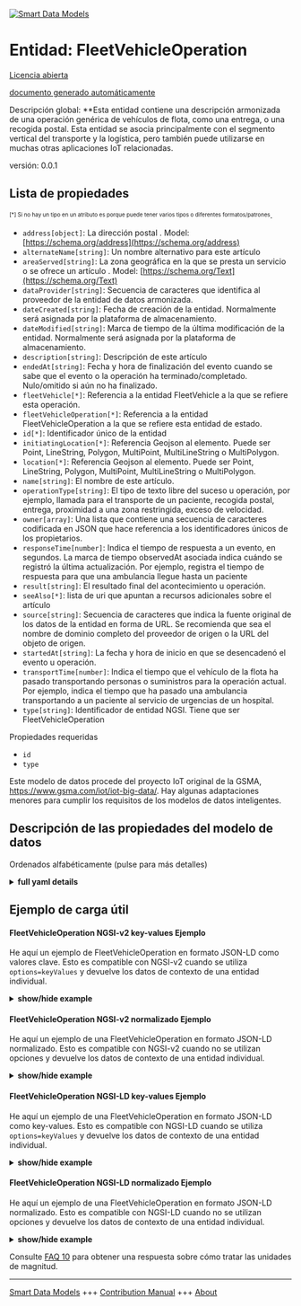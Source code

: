<!-- 10-Header -->  
[![Smart Data Models](https://smartdatamodels.org/wp-content/uploads/2022/01/SmartDataModels_logo.png "Logo")](https://smartdatamodels.org)  
Entidad: FleetVehicleOperation  
==============================<!-- /10-Header -->  
<!-- 15-License -->  
[Licencia abierta](https://github.com/smart-data-models//dataModel.Transportation/blob/master/FleetVehicleOperation/LICENSE.md)  
[documento generado automáticamente](https://docs.google.com/presentation/d/e/2PACX-1vTs-Ng5dIAwkg91oTTUdt8ua7woBXhPnwavZ0FxgR8BsAI_Ek3C5q97Nd94HS8KhP-r_quD4H0fgyt3/pub?start=false&loop=false&delayms=3000#slide=id.gb715ace035_0_60)  
<!-- /15-License -->  
<!-- 20-Description -->  
Descripción global: **Esta entidad contiene una descripción armonizada de una operación genérica de vehículos de flota, como una entrega, o una recogida postal. Esta entidad se asocia principalmente con el segmento vertical del transporte y la logística, pero también puede utilizarse en muchas otras aplicaciones IoT relacionadas.  
versión: 0.0.1  
<!-- /20-Description -->  
<!-- 30-PropertiesList -->  

## Lista de propiedades  

<sup><sub>[*] Si no hay un tipo en un atributo es porque puede tener varios tipos o diferentes formatos/patrones</sub></sup>.  
- `address[object]`: La dirección postal  . Model: [https://schema.org/address](https://schema.org/address)- `alternateName[string]`: Un nombre alternativo para este artículo  - `areaServed[string]`: La zona geográfica en la que se presta un servicio o se ofrece un artículo  . Model: [https://schema.org/Text](https://schema.org/Text)- `dataProvider[string]`: Secuencia de caracteres que identifica al proveedor de la entidad de datos armonizada.  - `dateCreated[string]`: Fecha de creación de la entidad. Normalmente será asignada por la plataforma de almacenamiento.  - `dateModified[string]`: Marca de tiempo de la última modificación de la entidad. Normalmente será asignada por la plataforma de almacenamiento.  - `description[string]`: Descripción de este artículo  - `endedAt[string]`: Fecha y hora de finalización del evento cuando se sabe que el evento o la operación ha terminado/completado. Nulo/omitido si aún no ha finalizado.  - `fleetVehicle[*]`: Referencia a la entidad FleetVehicle a la que se refiere esta operación.  - `fleetVehicleOperation[*]`: Referencia a la entidad FleetVehicleOperation a la que se refiere esta entidad de estado.  - `id[*]`: Identificador único de la entidad  - `initiatingLocation[*]`: Referencia Geojson al elemento. Puede ser Point, LineString, Polygon, MultiPoint, MultiLineString o MultiPolygon.  - `location[*]`: Referencia Geojson al elemento. Puede ser Point, LineString, Polygon, MultiPoint, MultiLineString o MultiPolygon.  - `name[string]`: El nombre de este artículo.  - `operationType[string]`: El tipo de texto libre del suceso u operación, por ejemplo, llamada para el transporte de un paciente, recogida postal, entrega, proximidad a una zona restringida, exceso de velocidad.  - `owner[array]`: Una lista que contiene una secuencia de caracteres codificada en JSON que hace referencia a los identificadores únicos de los propietarios.  - `responseTime[number]`: Indica el tiempo de respuesta a un evento, en segundos. La marca de tiempo observedAt asociada indica cuándo se registró la última actualización. Por ejemplo, registra el tiempo de respuesta para que una ambulancia llegue hasta un paciente  - `result[string]`: El resultado final del acontecimiento u operación.  - `seeAlso[*]`: lista de uri que apuntan a recursos adicionales sobre el artículo  - `source[string]`: Secuencia de caracteres que indica la fuente original de los datos de la entidad en forma de URL. Se recomienda que sea el nombre de dominio completo del proveedor de origen o la URL del objeto de origen.  - `startedAt[string]`: La fecha y hora de inicio en que se desencadenó el evento u operación.  - `transportTime[number]`: Indica el tiempo que el vehículo de la flota ha pasado transportando personas o suministros para la operación actual. Por ejemplo, indica el tiempo que ha pasado una ambulancia transportando a un paciente al servicio de urgencias de un hospital.  - `type[string]`: Identificador de entidad NGSI. Tiene que ser FleetVehicleOperation  <!-- /30-PropertiesList -->  
<!-- 35-RequiredProperties -->  
Propiedades requeridas  
- `id`  - `type`  <!-- /35-RequiredProperties -->  
<!-- 40-RequiredProperties -->  
Este modelo de datos procede del proyecto IoT original de la GSMA, https://www.gsma.com/iot/iot-big-data/. Hay algunas adaptaciones menores para cumplir los requisitos de los modelos de datos inteligentes.  
<!-- /40-RequiredProperties -->  
<!-- 50-DataModelHeader -->  
## Descripción de las propiedades del modelo de datos  
Ordenados alfabéticamente (pulse para más detalles)  
<!-- /50-DataModelHeader -->  
<!-- 60-ModelYaml -->  
<details><summary><strong>full yaml details</strong></summary>    
```yaml  
FleetVehicleOperation:    
  description: 'This entity contains a harmonised description of a generic fleet vehicle operation such as a delivery, or a postal collection. This entity is primarily associated with the vertical segment of the transport and logistics but may also be used many other related IoT applications.'    
  properties:    
    address:    
      description: The mailing address    
      properties:    
        addressCountry:    
          description: 'Property. The country. For example, Spain. Model:''https://schema.org/addressCountry'''    
          type: string    
        addressLocality:    
          description: 'Property. The locality in which the street address is, and which is in the region. Model:''https://schema.org/addressLocality'''    
          type: string    
        addressRegion:    
          description: 'Property. The region in which the locality is, and which is in the country. Model:''https://schema.org/addressRegion'''    
          type: string    
        district:    
          description: 'A district is a type of administrative division that, in some countries, is managed by the local government.'    
          type: string    
        postOfficeBoxNumber:    
          description: 'Property. The post office box number for PO box addresses. For example, 03578. Model:''https://schema.org/postOfficeBoxNumber'''    
          type: string    
        postalCode:    
          description: 'Property. The postal code. For example, 24004. Model:''https://schema.org/https://schema.org/postalCode'''    
          type: string    
        streetAddress:    
          description: 'Property. The street address. Model:''https://schema.org/streetAddress'''    
          type: string    
        streetNr:    
          description: Number identifying a specific property on a public street.    
          type: string    
      type: object    
      x-ngsi:    
        model: https://schema.org/address    
        type: Property    
    alternateName:    
      description: An alternative name for this item    
      type: string    
      x-ngsi:    
        type: Property    
    areaServed:    
      description: The geographic area where a service or offered item is provided    
      type: string    
      x-ngsi:    
        model: https://schema.org/Text    
        type: Property    
    dataProvider:    
      description: A sequence of characters identifying the provider of the harmonised data entity.    
      type: string    
      x-ngsi:    
        type: Property    
    dateCreated:    
      description: Entity creation timestamp. This will usually be allocated by the storage platform.    
      format: date-time    
      type: string    
      x-ngsi:    
        type: Property    
    dateModified:    
      description: Timestamp of the last modification of the entity. This will usually be allocated by the storage platform.    
      format: date-time    
      type: string    
      x-ngsi:    
        type: Property    
    description:    
      description: A description of this item    
      type: string    
      x-ngsi:    
        type: Property    
    endedAt:    
      description: The end date and time of the event when the event or operation is known to be over/complete. Null/omitted if not yet ended.    
      format: date-time    
      type: string    
      x-ngsi:    
        type: Property    
    fleetVehicle:    
      anyOf:    
        - description: Property. Identifier format of any NGSI entity    
          maxLength: 256    
          minLength: 1    
          pattern: ^[\w\-\.\{\}\$\+\*\[\]`|~^@!,:\\]+$    
          type: string    
        - description: Property. Identifier format of any NGSI entity    
          format: uri    
          type: string    
      description: Reference to the FleetVehicle entity to which this operation relates.    
      x-ngsi:    
        type: Relationship    
    fleetVehicleOperation:    
      anyOf:    
        - description: Property. Identifier format of any NGSI entity    
          maxLength: 256    
          minLength: 1    
          pattern: ^[\w\-\.\{\}\$\+\*\[\]`|~^@!,:\\]+$    
          type: string    
        - description: Property. Identifier format of any NGSI entity    
          format: uri    
          type: string    
      description: Reference to the FleetVehicleOperation entity to which this status entity relates.    
      x-ngsi:    
        type: Relationship    
    id:    
      anyOf: &fleetvehicleoperation_-_properties_-_owner_-_items_-_anyof    
        - description: Property. Identifier format of any NGSI entity    
          maxLength: 256    
          minLength: 1    
          pattern: ^[\w\-\.\{\}\$\+\*\[\]`|~^@!,:\\]+$    
          type: string    
        - description: Property. Identifier format of any NGSI entity    
          format: uri    
          type: string    
      description: Unique identifier of the entity    
      x-ngsi:    
        type: Property    
    initiatingLocation:    
      description: 'Geojson reference to the item. It can be Point, LineString, Polygon, MultiPoint, MultiLineString or MultiPolygon'    
      oneOf: &fleetvehicleoperation_-_properties_-_location_-_oneof    
        - description: GeoProperty. Geojson reference to the item. Point    
          properties:    
            bbox:    
              items:    
                type: number    
              minItems: 4    
              type: array    
            coordinates:    
              items:    
                type: number    
              minItems: 2    
              type: array    
            type:    
              enum:    
                - Point    
              type: string    
          required:    
            - type    
            - coordinates    
          title: GeoJSON Point    
          type: object    
        - description: GeoProperty. Geojson reference to the item. LineString    
          properties:    
            bbox:    
              items:    
                type: number    
              minItems: 4    
              type: array    
            coordinates:    
              items:    
                items:    
                  type: number    
                minItems: 2    
                type: array    
              minItems: 2    
              type: array    
            type:    
              enum:    
                - LineString    
              type: string    
          required:    
            - type    
            - coordinates    
          title: GeoJSON LineString    
          type: object    
        - description: GeoProperty. Geojson reference to the item. Polygon    
          properties:    
            bbox:    
              items:    
                type: number    
              minItems: 4    
              type: array    
            coordinates:    
              items:    
                items:    
                  items:    
                    type: number    
                  minItems: 2    
                  type: array    
                minItems: 4    
                type: array    
              type: array    
            type:    
              enum:    
                - Polygon    
              type: string    
          required:    
            - type    
            - coordinates    
          title: GeoJSON Polygon    
          type: object    
        - description: GeoProperty. Geojson reference to the item. MultiPoint    
          properties:    
            bbox:    
              items:    
                type: number    
              minItems: 4    
              type: array    
            coordinates:    
              items:    
                items:    
                  type: number    
                minItems: 2    
                type: array    
              type: array    
            type:    
              enum:    
                - MultiPoint    
              type: string    
          required:    
            - type    
            - coordinates    
          title: GeoJSON MultiPoint    
          type: object    
        - description: GeoProperty. Geojson reference to the item. MultiLineString    
          properties:    
            bbox:    
              items:    
                type: number    
              minItems: 4    
              type: array    
            coordinates:    
              items:    
                items:    
                  items:    
                    type: number    
                  minItems: 2    
                  type: array    
                minItems: 2    
                type: array    
              type: array    
            type:    
              enum:    
                - MultiLineString    
              type: string    
          required:    
            - type    
            - coordinates    
          title: GeoJSON MultiLineString    
          type: object    
        - description: GeoProperty. Geojson reference to the item. MultiLineString    
          properties:    
            bbox:    
              items:    
                type: number    
              minItems: 4    
              type: array    
            coordinates:    
              items:    
                items:    
                  items:    
                    items:    
                      type: number    
                    minItems: 2    
                    type: array    
                  minItems: 4    
                  type: array    
                type: array    
              type: array    
            type:    
              enum:    
                - MultiPolygon    
              type: string    
          required:    
            - type    
            - coordinates    
          title: GeoJSON MultiPolygon    
          type: object    
      x-ngsi:    
        type: GeoProperty    
    location:    
      description: 'Geojson reference to the item. It can be Point, LineString, Polygon, MultiPoint, MultiLineString or MultiPolygon'    
      oneOf: *fleetvehicleoperation_-_properties_-_location_-_oneof    
      x-ngsi:    
        type: GeoProperty    
    name:    
      description: The name of this item.    
      type: string    
      x-ngsi:    
        type: Property    
    operationType:    
      description: 'The free text type of the event or operation e.g. e.g. Call for a patient transportation, postal collection, delivery, close to a restricted area, overspeed.'    
      type: string    
      x-ngsi:    
        type: Property    
    owner:    
      description: A List containing a JSON encoded sequence of characters referencing the unique Ids of the owner(s)    
      items:    
        anyOf: *fleetvehicleoperation_-_properties_-_owner_-_items_-_anyof    
        description: Property. Unique identifier of the entity    
      type: array    
      x-ngsi:    
        type: Property    
    responseTime:    
      description: 'Indicates the time to respond to an event, in seconds. The associated observedAt timestamp indicates when the last update was recorded. E.g. records the response time for an ambulance to reach to a patient'    
      type: number    
      x-ngsi:    
        type: Property    
        units: seconds    
    result:    
      description: The final result of the event or operation.    
      type: string    
      x-ngsi:    
        type: Property    
    seeAlso:    
      description: list of uri pointing to additional resources about the item    
      oneOf:    
        - items:    
            format: uri    
            type: string    
          minItems: 1    
          type: array    
        - format: uri    
          type: string    
      x-ngsi:    
        type: Property    
    source:    
      description: 'A sequence of characters giving the original source of the entity data as a URL. Recommended to be the fully qualified domain name of the source provider, or the URL to the source object.'    
      type: string    
      x-ngsi:    
        type: Property    
    startedAt:    
      description: The start date and time when the event or operation was triggered.    
      format: date-time    
      type: string    
      x-ngsi:    
        type: Property    
    transportTime:    
      description: Indicates the time that the fleet vehicle has spent transporting people or supplies for the current operation. E.g. indicates the time an ambulance spent transporting a patient to a hospital emergency department.    
      type: number    
      x-ngsi:    
        type: Property    
    type:    
      description: NGSI Entity identifier. It has to be FleetVehicleOperation    
      enum:    
        - FleetVehicleOperation    
      type: string    
      x-ngsi:    
        type: Property    
  required:    
    - id    
    - type    
  type: object    
  x-derived-from: ""    
  x-disclaimer: 'Redistribution and use in source and binary forms, with or without modification, are permitted  provided that the license conditions are met. Copyleft (c) 2022 Contributors to Smart Data Models Program'    
  x-license-url: https://github.com/smart-data-models/dataModel.Transportation/blob/master/FleetVehicleOperation/LICENSE.md    
  x-model-schema: https://smart-data-models.github.io/dataModel.Transportation/FleetVehicleOperation/schema.json    
  x-model-tags: GSMA    
  x-version: 0.0.1    
```  
</details>    
<!-- /60-ModelYaml -->  
<!-- 70-MiddleNotes -->  
<!-- /70-MiddleNotes -->  
<!-- 80-Examples -->  
## Ejemplo de carga útil  
#### FleetVehicleOperation NGSI-v2 key-values Ejemplo  
He aquí un ejemplo de FleetVehicleOperation en formato JSON-LD como valores clave. Esto es compatible con NGSI-v2 cuando se utiliza `options=keyValues` y devuelve los datos de contexto de una entidad individual.  
<details><summary><strong>show/hide example</strong></summary>    
```json  
{  
  "id": "urn:ngsi-ld:FleetVehicleOperation:8e876a60-5aa3-11e8-b350-d7b51a09fb6c",  
  "type": "FleetVehicleOperation",  
  "source": "https://source.example.com",  
  "dataProvider": "https://provider.example.com",  
  "fleetVehicle": "urn:ngsi-ld:FleetVehicle:84c6a3a8-5aa6-11e8-bedc-27e105edd16f",  
  "fleetVehicleStatus": "urn:ngsi-ld:FleetVehicleStatus:0284e0dc-5aa4-11e8-97e6-2351fc70c286",  
  "initiatingLocation": {  
    "type": "Point",  
    "coordinates": [  
      -104.99404,  
      39.75621  
    ]  
  },  
  "startedAt": "2016-08-22T10:18:16Z",  
  "endedAt": "2016-08-28T10:18:16Z",  
  "operationType": "Patient transportation",  
  "description": "An emergency transportation of a 3 year old boy",  
  "result": "Completed",  
  "responseTime": 2500,  
  "transportTime": 1220  
}  
```  
</details>  
#### FleetVehicleOperation NGSI-v2 normalizado Ejemplo  
He aquí un ejemplo de una FleetVehicleOperation en formato JSON-LD normalizado. Esto es compatible con NGSI-v2 cuando no se utilizan opciones y devuelve los datos de contexto de una entidad individual.  
<details><summary><strong>show/hide example</strong></summary>    
```json  
{  
  "id": "urn:ngsi-ld:FleetVehicleOperation:8e876a60-5aa3-11e8-b350-d7b51a09fb6c",  
  "type": "FleetVehicleOperation",  
  "source": {  
    "type": "URL",  
    "value": "https://source.example.com"  
  },  
  "dataProvider": {  
    "type": "URL",  
    "value": "https://provider.example.com"  
  },  
  "fleetVehicle": {  
    "type": "Relationship",  
    "object": "urn:ngsi-ld:FleetVehicle:84c6a3a8-5aa6-11e8-bedc-27e105edd16f"  
  },  
  "fleetVehicleStatus": {  
    "type": "Relationship",  
    "object": "urn:ngsi-ld:FleetVehicleStatus:0284e0dc-5aa4-11e8-97e6-2351fc70c286"  
  },  
  "initiatingLocation": {  
    "type": "geo:json",  
    "value": {  
      "type": "Point",  
      "coordinates": [  
        -104.99404,  
        39.75621  
      ]  
    }  
  },  
  "startedAt": {  
    "type": "DateTime",  
    "value": "2016-08-22T10:18:16Z"  
  },  
  "endedAt": {  
    "type": "DateTime",  
    "@value": "2016-08-28T10:18:16Z"  
  },  
  "operationType": {  
    "type": "Text",  
    "value": "Patient transportation"  
  },  
  "description": {  
    "type": "Text",  
    "value": "An emergency transportation of a 3 year old boy"  
  },  
  "result": {  
    "type": "Property",  
    "value": "Completed"  
  },  
  "responseTime": {  
    "type": "Number",  
    "value": 2500  
  },  
  "transportTime": {  
    "type": "Number",  
    "value": 1220  
  }  
}  
```  
</details>  
#### FleetVehicleOperation NGSI-LD key-values Ejemplo  
He aquí un ejemplo de una FleetVehicleOperation en formato JSON-LD como key-values. Esto es compatible con NGSI-LD cuando se utiliza `options=keyValues` y devuelve los datos de contexto de una entidad individual.  
<details><summary><strong>show/hide example</strong></summary>    
```json  
{  
    "id": "urn:ngsi-ld:FleetVehicleOperation:8e876a60-5aa3-11e8-b350-d7b51a09fb6c",  
    "type": "FleetVehicleOperation",  
    "dataProvider": "https://provider.example.com",  
    "description": "An emergency transportation of a 3 year old boy",  
    "endedAt": "2016-08-28T10:18:16Z",  
    "fleetVehicle": "urn:ngsi-ld:FleetVehicle:84c6a3a8-5aa6-11e8-bedc-27e105edd16f",  
    "fleetVehicleStatus": "urn:ngsi-ld:FleetVehicleStatus:0284e0dc-5aa4-11e8-97e6-2351fc70c286",  
    "initiatingLocation": {  
        "type": "Point",  
        "coordinates": [  
            -104.99404,  
            39.75621  
        ]  
    },  
    "operationType": "Patient transportation",  
    "responseTime": 2500,  
    "result": "Completed",  
    "source": "https://source.example.com",  
    "startedAt": "2016-08-22T10:18:16Z",  
    "transportTime": 1220,  
    "@context": [  
        "https://raw.githubusercontent.com/smart-data-models/dataModel.Transportation/master/context.jsonld"  
    ]  
}  
```  
</details>  
#### FleetVehicleOperation NGSI-LD normalizado Ejemplo  
He aquí un ejemplo de una FleetVehicleOperation en formato JSON-LD normalizado. Esto es compatible con NGSI-LD cuando no se utilizan opciones y devuelve los datos de contexto de una entidad individual.  
<details><summary><strong>show/hide example</strong></summary>    
```json  
{  
    "id": "urn:ngsi-ld:FleetVehicleOperation:8e876a60-5aa3-11e8-b350-d7b51a09fb6c",  
    "type": "FleetVehicleOperation",  
    "dataProvider": {  
        "type": "Property",  
        "value": "https://provider.example.com"  
    },  
    "description": {  
        "type": "Property",  
        "value": "An emergency transportation of a 3 year old boy"  
    },  
    "endedAt": {  
        "type": "Property",  
        "value": {  
            "@type": "DateTime",  
            "@value": "2016-08-28T10:18:16Z"  
        }  
    },  
    "fleetVehicle": {  
        "type": "Relationship",  
        "object": "urn:ngsi-ld:FleetVehicle:84c6a3a8-5aa6-11e8-bedc-27e105edd16f"  
    },  
    "fleetVehicleStatus": {  
        "type": "Relationship",  
        "object": "urn:ngsi-ld:FleetVehicleStatus:0284e0dc-5aa4-11e8-97e6-2351fc70c286"  
    },  
    "initiatingLocation": {  
        "type": "GeoProperty",  
        "value": {  
            "type": "Point",  
            "coordinates": [  
                -104.99404,  
                39.75621  
            ]  
        }  
    },  
    "operationType": {  
        "type": "Property",  
        "value": "Patient transportation"  
    },  
    "responseTime": {  
        "type": "Property",  
        "value": 2500,  
        "unitCode": "SEC",  
        "observedAt": "2016-08-28T10:18:16Z"  
    },  
    "result": {  
        "type": "Property",  
        "value": "Completed"  
    },  
    "source": {  
        "type": "Property",  
        "value": "https://source.example.com"  
    },  
    "startedAt": {  
        "type": "Property",  
        "value": {  
            "@type": "DateTime",  
            "@value": "2016-08-22T10:18:16Z"  
        }  
    },  
    "transportTime": {  
        "type": "Property",  
        "value": 1220,  
        "unitCode": "SEC",  
        "observedAt": "2016-08-28T10:18:16Z"  
    },  
    "@context": [  
        "https://smart-data-models.github.io/dataModel.Transportation/FleetVehicleOperation/context.jsonld",  
        "https://raw.githubusercontent.com/smart-data-models/dataModel.Transportation/master/context.jsonld"  
    ]  
}  
```  
</details><!-- /80-Examples -->  
<!-- 90-FooterNotes -->  
<!-- /90-FooterNotes -->  
<!-- 95-Units -->  
Consulte [FAQ 10](https://smartdatamodels.org/index.php/faqs/) para obtener una respuesta sobre cómo tratar las unidades de magnitud.  
<!-- /95-Units -->  
<!-- 97-LastFooter -->  
---  
[Smart Data Models](https://smartdatamodels.org) +++ [Contribution Manual](https://bit.ly/contribution_manual) +++ [About](https://bit.ly/Introduction_SDM)<!-- /97-LastFooter -->  
